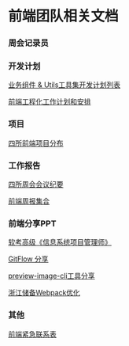 # 前端团队相关文档

### 周会记录员
<demo src="./components/who-is-meeting-registrar.vue"></demo>
### 开发计划
[业务组件 & Utils工具集开发计划列表](https://docs.qq.com/sheet/DZll3ZXpBRUFCZFFY)

[前端工程化工作计划和安排](https://docs.qq.com/doc/DZnFrTXJqS1R5bGpz) <Badge type="warning" text="周更新"/>

### 项目

[四所前端项目分布](https://docs.qq.com/sheet/DZkVXUmdmYkloU3Jj) <Badge text="月更新"/>

### 工作报告

[四所周会会议纪要](https://docs.qq.com/doc/DZmNJbmRnRGR4bUNI) <Badge type="warning" text="周更新"/>

[前端周报集合](https://docs.qq.com/s/QBdM1-AOCDoR_jeRpmd6Eq) 

### 前端分享PPT

[软考高级《信息系统项目管理师》 ](https://docs.qq.com/slide/DZldoQlhaS29JTHRV)

[GitFlow 分享](https://docs.qq.com/slide/DZmJocUpiWmFac2xs)

[preview-image-cli工具分享](https://docs.qq.com/slide/DZmhlcXpjRWdaTU52)

[浙江储备Webpack优化](https://docs.qq.com/slide/DZlBsd05vQmxtd1RU)

### 其他

[前端紧急联系表](https://docs.qq.com/sheet/DZnNXeWR1aEp1bWJB?tab=BB08J2)

